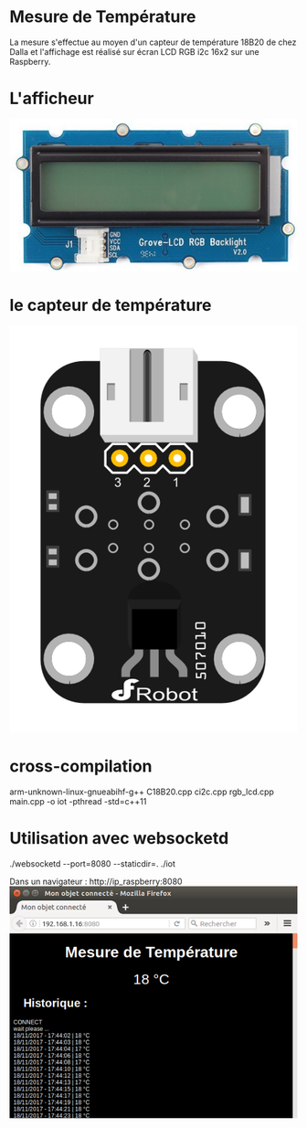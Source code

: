 # Mesure de Température 

La mesure s'effectue au moyen d'un capteur de température 18B20 de chez Dalla et l'affichage est réalisé sur écran LCD RGB i2c 16x2 sur une Raspberry.

# L'afficheur
![Afficheur](lcd-2x16-i2c.jpg)

# le capteur de température
![Capteur de température](18B20_Temerature_Sensor.png)

# cross-compilation
arm-unknown-linux-gnueabihf-g++ C18B20.cpp ci2c.cpp rgb_lcd.cpp main.cpp -o iot -pthread -std=c++11

# Utilisation avec websocketd
./websocketd --port=8080 --staticdir=. ./iot

Dans un navigateur : http://ip_raspberry:8080
![Websocket](websocketd2.png)

